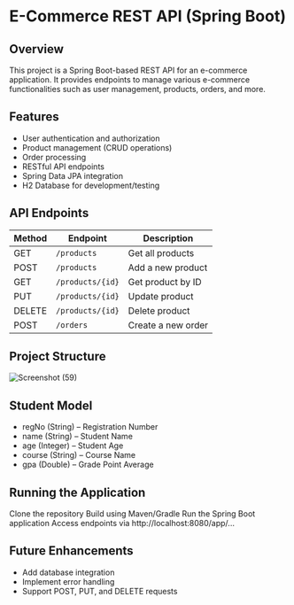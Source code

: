 # E-Commerce REST API (Spring Boot)
## Overview

This project is a Spring Boot-based REST API for an e-commerce application. 
It provides endpoints to manage various e-commerce functionalities such as user management, products, orders, and more.

## Features

- User authentication and authorization
- Product management (CRUD operations)
- Order processing
- RESTful API endpoints
- Spring Data JPA integration
- H2 Database for development/testing

## API Endpoints

| Method | Endpoint | Description |
|--------|---------|-------------|
| GET | `/products` | Get all products |
| POST | `/products` | Add a new product |
| GET | `/products/{id}` | Get product by ID |
| PUT | `/products/{id}` | Update product |
| DELETE | `/products/{id}` | Delete product |
| POST | `/orders` | Create a new order |

## Project Structure
![Screenshot (59)](https://github.com/user-attachments/assets/a352d4a6-abdf-4ee6-94d3-2c03cd27bc15)

## Student Model

- regNo (String) – Registration Number
- name (String) – Student Name
- age (Integer) – Student Age
- course (String) – Course Name
- gpa (Double) – Grade Point Average

## Running the Application
Clone the repository
Build using Maven/Gradle
Run the Spring Boot application
Access endpoints via http://localhost:8080/app/...

## Future Enhancements

- Add database integration
- Implement error handling
- Support POST, PUT, and DELETE requests

